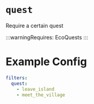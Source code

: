 # `quest`

Require a certain quest

:::warningRequires:
EcoQuests
:::

# Example Config
```yaml
filters:
  quest:
    - leave_island
    - meet_the_village
```
